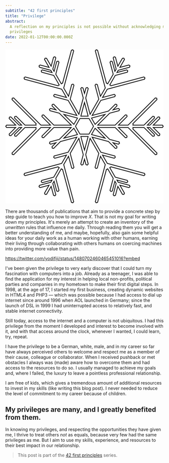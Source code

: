 ```yaml
---
subtitle: "42 first principles"
title: "Privilege"
abstract:
  A reflection on my principles is not possible without acknowledging my
  privileges
date: 2022-01-12T00:00:00.000Z
---
```


[![Snowflake: Principle](../../media/42-first-principles/snowflake-privilege.svg)](https://coderbyheart.github.io/snowflake/#77:222,231:110,327:288,339:21,445:95,489:89)

There are thousands of publications that aim to provide a concrete step by step
guide to teach you how to improve _X_. That is not my goal for writing down my
principles. It's merely an attempt to create an inventory of the _unwritten_
rules that influence me daily. Through reading them you will get a better
understanding of me, and maybe, hopefully, also gain some helpful ideas for your
daily work as a human working with other humans, earning their living through
collaborating with others humans on coercing machines into providing more value
than pain.

<https://twitter.com/yodifiji/status/1480702460465451016?embed>

I've been given the privilege to very early discover that I could turn my
fascination with computers into a job. Already as a teenager, I was able to find
the application for my interest in helping local non-profits, political parties
and companies in my hometown to make their first digital steps. In 1998, at the
age of 17, I started my first business, creating dynamic websites in HTML4 and
PHP3 &mdash; which was possible because I had access to dial up internet since
around 1996 when AOL launched in Germany; since the launch of DSL in 1999 I had
uninterrupted access to relatively fast, and stable internet connectivity.

Still today, access to the internet and a computer is not ubiquitous. I had this
privilege from the moment I developed and interest to become involved with it,
and with that access around the clock, whenever I wanted, I could learn, try,
repeat.

I have the privilege to be a German, white, male, and in my career so far have
always perceived others to welcome and respect me as a member of their cause,
colleague or collaborator. When I received pushback or met obstacles I always
was (made) aware how to overcome them and had access to the resources to do so.
I usually managed to achieve my goals and, where I failed, the luxury to leave a
pointless professional relationship.

I am free of kids, which gives a tremendous amount of additional resources to
invest in my skills (like writing this blog post). I never needed to reduce the
level of commitment to my career because of children.

## My privileges are many, and I greatly benefited from them.

In knowing my privileges, and respecting the opportunities they have given me, I
thrive to treat others _not_ as equals, because very few had the same privileges
as me. But I aim to use my skills, experience, and resources to their best
impact in our relationship.

> This post is part of the [42 first principles](/42-first-principles) series.
